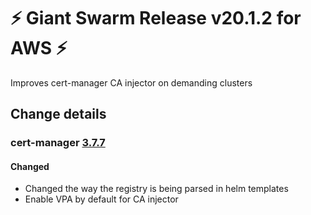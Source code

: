 # :zap: Giant Swarm Release v20.1.2 for AWS :zap:

Improves cert-manager CA injector on demanding clusters

## Change details


### cert-manager [3.7.7](https://github.com/giantswarm/cert-manager-app/releases/tag/v3.7.7)

#### Changed
- Changed the way the registry is being parsed in helm templates
- Enable VPA by default for CA injector
